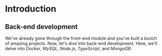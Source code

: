 # Introduction

## Back-end development

We've already gone through the front-end module and you've built a bunch of amazing projects. Now, let's dive into back-end development. Here, we'll delve into *Docker*, *MySQL*, *Node.js*, *TypeScript*, and *MongoDB*.